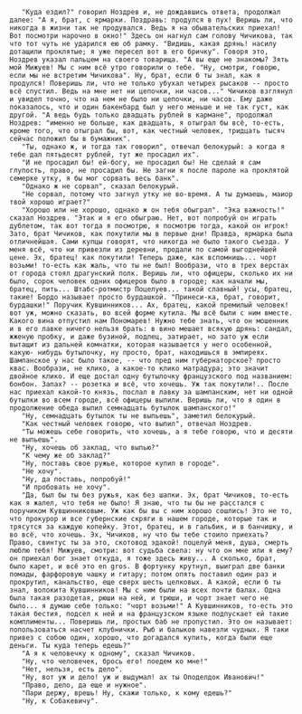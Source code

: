 ---
---

       "Куда ездил?" говорил Ноздрев и, не дождавшись ответа, продолжал далее: "А я, брат, с ярмарки. Поздравь: продулся в пух! Веришь ли, что никогда в жизни так не продувался. Ведь я на обывательских приехал! Вот посмотри нарочно в окно!" Здесь он нагнул сам голову Чичикова, так что тот чуть не ударился ею об рамку. "Видишь, какая дрянь! насилу дотащили проклятые; я уже пересел вот в его бричку". Говоря это, Ноздрев указал пальцем на своего товарища. "А вы еще не знакомы? Зять мой Мижуев! Мы с ним всё утро говорили о тебе. "Ну, смотри, говорю, если мы не встретим Чичикова". Ну, брат, если б ты знал, как я продулся! Поверишь ли, что не только убухал четырех рысаков -- просто всё спустил. Ведь на мне нет ни цепочки, ни часов..." Чичиков взглянул и увидел точно, что на нем не было ни цепочки, ни часов. Ему даже показалось, что и один бакенбард был у него меньше и не так густ, как другой. "А ведь будь только двадцать рублей в кармане", продолжал Ноздрев: "именно не больше, как двадцать, я отыграл бы всё, то-есть, кроме того, что отыграл бы, вот, как честный человек, тридцать тысяч сейчас положил бы в бумажник".
       "Ты, однако ж, и тогда так говорил", отвечал белокурый: а когда я тебе дал пятьдесят рублей, тут же просадил их".
       "И не просадил бы! ей-богу, не просадил бы! Не сделай я сам глупость, право, не просадил бы. Не загни я после пароле на проклятой семерке утку, я бы мог сорвать весь банк".
       "Однако ж не сорвал", сказал белокурый.
       "Не сорвал, потому что загнул утку не во-время. А ты думаешь, маиор твой хорошо играет?"
       "Хорошо или не хорошо, однако ж он тебя обыграл". "Эка важность!" сказал Ноздрев. "Этак и я его обыграю. Нет, вот попробуй он играть дублетом, так вот тогда я посмотрю, я посмотрю тогда, какой он игрок! Зато, брат Чичиков, как покутили мы в первые дни! Правда, ярмарка была отличнейшая. Сами купцы говорят, что никогда не было такого съезда. У меня всё, что ни привезли из деревни, продали по самой выгоднейшей цене. Эх, братец! как покутили! Теперь даже, как вспомнишь... чорт возьми! то-есть как жаль, что ты не был! Вообрази, что в трех верстах от города стоял драгунский полк. Веришь ли, что офицеры, сколько их ни было, сорок человек одних офицеров было в городе; как начали мы, братец, пить... Штабс-ротмистр Поцелуев... такой славный! усы, братец, такие! Бордо называет просто бурдашкой. "Принеси-ка, брат, говорит, бурдашки!" Поручик Кувшинников... Ах, братец, какой премилый человек! вот уж, можно сказать, во всей форме кутила. Мы всё были с ним вместе. Какого вина отпустил нам Пономарев! Нужно тебе знать, что он мошенник и в его лавке ничего нельзя брать: в вино мешает всякую дрянь: сандал, жженую пробку, и даже бузиной, подлец, затирает, но зато уж если вытащит из дальней комнатки, которая называется у него особенной, какую- нибудь бутылочку, ну просто, брат, находишься в эмпиреях. Шампанское у нас было такое, -- что пред ним губернаторское? просто квас. Вообрази, не клико, а какое-то клико матрадура; это значит двойное клико. И еще достал одну бутылочку французского под названием: бонбон. Запах? -- розетка и всё, что хочешь. Уж так покутили!.. После нас приехал какой-то князь, послал в лавку за шампанским, нет ни одной бутылки во всем городе, всё офицеры выпили. Веришь ли, что я один в продолжение обеда выпил семнадцать бутылок шампанского!"
       "Ну, семнадцать бутылок ты не выпьешь", заметил белокурый.
       "Как честный человек говорю, что выпил", отвечал Ноздрев.
       "Ты можешь себе говорить, что хочешь, а я тебе говорю, что и десяти не выпьешь".
       "Ну, хочешь об заклад, что выпью?"
       "К чему же об заклад?"
       "Ну, поставь свое ружье, которое купил в городе".
       "Не хочу".
       "Ну, да поставь, попробуй!"
       "И пробовать не хочу".
       "Да, был бы ты без ружья, как без шапки. Эх, брат Чичиков, то-есть как я жалел, что тебя не было! Я знаю, что ты бы не расстался с поручиком Кувшинниковым. Уж как бы вы с ним хорошо сошлись! Это не то, что прокурор и все губернские скряги в нашем городе, которые так и трясутся за каждую копейку. Этот, братец, и в гальбик, и в банчишку, и во всё, что хочешь. Эх, Чичиков, ну что бы тебе стоило приехать? Право, свинтус ты за это, скотовод эдакой! поцелуй меня, душа, смерть люблю тебя! Мижуев, смотри: вот судьба свела: ну что он мне или я ему? он приехал бог знает откуда, я тоже здесь живу... А сколько, брат, было карет, и всё это en gros. В фортунку крутнул, выиграл две банки помады, фарфоровую чашку и гитару; потом опять поставил один раз и прокрутил, канальство, еще сверх шесть целковых. А какой, если б ты знал, волокита Кувшинников! Мы с ним были на всех почти балах. Одна была такая разодетая, рюши на ней, и трюши, и чорт знает чего не было... я думаю себе только: "чорт возьми!" А Кувшинников, то-есть это такая бестия, подсел к ней и на французском языке подпускает ей такие комплименты... Поверишь ли, простых баб не пропустил. Это он называет: попользоваться насчет клубнички. Рыб и балыков навезли чудных. Я таки привез с собою один, хорошо, что догадался купить, когда были еще деньги. Ты куда теперь едешь?"
       "А я к человечку к одному", сказал Чичиков.
       "Ну, что человечек, брось его! поедем ко мне!"
       "Нет, нельзя, есть дело".
       "Ну, вот уж и дело! уж и выдумал! ах ты Оподелдок Иванович!"
       "Право, дело, да еще и нужное".
       "Пари держу, врешь! Ну, скажи только, к кому едешь?"
       "Ну, к Собакевичу".
